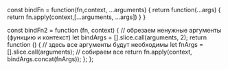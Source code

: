 const bindFn = function(fn,context, ...arguments) {
  return function(...args) {
	  return fn.apply(context,[...arguments, ...args])
	}
}

const bindFn2 = function (fn, context) {
    // обрезаем ненужные аргументы (функцию и контекст)
    let bindArgs = [].slice.call(arguments, 2);
    return function () {
        // здесь все аргументы будут необходимы
        let fnArgs = [].slice.call(arguments);
        // собираем все 
        return fn.apply(context, bindArgs.concat(fnArgs));
    };
};
